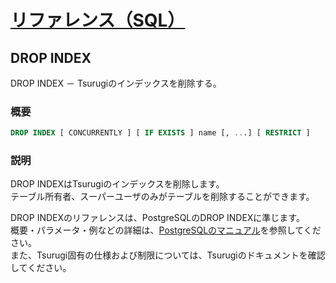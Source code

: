 # [リファレンス（SQL）](../sql_reference.md)

## DROP INDEX

  DROP INDEX － Tsurugiのインデックスを削除する。

### 概要

  ~~~sql
  DROP INDEX [ CONCURRENTLY ] [ IF EXISTS ] name [, ...] [ RESTRICT ]
  ~~~

### 説明

  DROP INDEXはTsurugiのインデックスを削除します。  
  テーブル所有者、スーパーユーザのみがテーブルを削除することができます。

  DROP INDEXのリファレンスは、PostgreSQLのDROP INDEXに準じます。  
  概要・パラメータ・例などの詳細は、[PostgreSQLのマニュアル](https://www.postgresql.jp/document/12/html/sql-dropindex.html)を参照してください。  
  また、Tsurugi固有の仕様および制限については、Tsurugiのドキュメントを確認してください。
